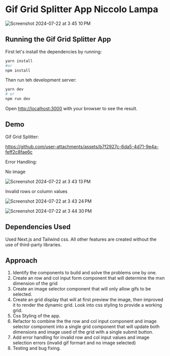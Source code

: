# Gif Grid Splitter App Niccolo Lampa

![Screenshot 2024-07-22 at 3 45 10 PM](https://github.com/user-attachments/assets/278dcfbd-501d-4ff3-8f6f-4a52652283a2)


## Running the Gif Grid Splitter App

First let's install the dependencies by running:

```bash
yarn install
#or
npm install

```

Then run teh development server:

```bash
yarn dev
# or 
npm run dev

```

Open [http://localhost:3000](http://localhost:3000) with your browser to see the result.

## Demo 


Gif Grid Splitter:

https://github.com/user-attachments/assets/b7f2927c-6da5-4d71-9e4a-feff2c8fae6c


Error Handling: 

No image

![Screenshot 2024-07-22 at 3 43 13 PM](https://github.com/user-attachments/assets/c09b5d9b-15cc-4b27-a632-aaf062a7a4f3)

Invalid rows or column values

![Screenshot 2024-07-22 at 3 43 24 PM](https://github.com/user-attachments/assets/95d0c450-7147-4108-8b70-4914470a473e)

![Screenshot 2024-07-22 at 3 44 30 PM](https://github.com/user-attachments/assets/5b96c9f1-755d-4000-b56d-887f8292c68b)

## Dependencies Used

Used Next.js and Tailwind css. All other features are created without the use of third-party libraries. 


## Approach
1. Identify the components to build and solve the problems one by one.
2. Create an row and col input form component that will determine the mxn dimension of the grid
3. Create an image selector component that will only allow gifs to be selected.
4. Create an grid display that will at first preview the image, then improved it to render the dynamic grid. Look into css styling to provide a working grid.
5. Css Styling of the app.
6. Refactor to combine the the row and col input component and image selector component into a single grid component that will update both dimensions and image used of the grid with a single submit button.
7. Add error handling for invalid row and col input values and image selection errors (invalid gif formart and no image selected)
8. Testing and bug fixing. 


